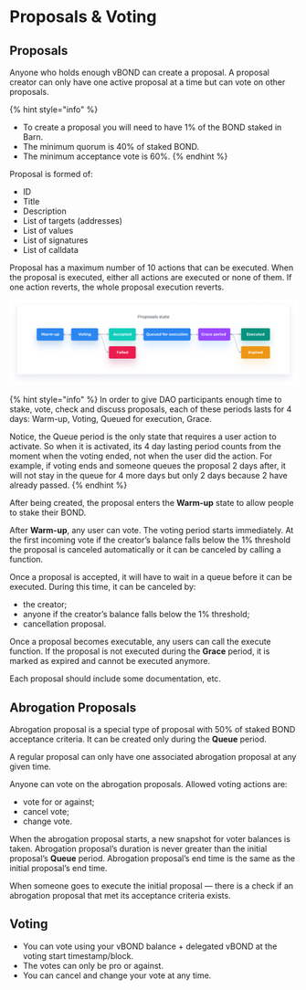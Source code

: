 # Proposals & Voting

## Proposals

Anyone who holds enough vBOND can create a proposal. A proposal creator can only have one active proposal at a time but can vote on other proposals.

{% hint style="info" %}
* To create a proposal you will need to have 1% of the BOND staked in Barn.
* The minimum quorum is 40% of staked BOND.
* The minimum acceptance vote is 60%.
{% endhint %}

Proposal is formed of:

* ID
* Title
* Description
* List of targets \(addresses\)
* List of values
* List of signatures
* List of calldata

Proposal has a maximum number of 10 actions that can be executed. When the proposal is executed, either all actions are executed or none of them. If one action reverts, the whole proposal execution reverts.

![Proposals State](../../.gitbook/assets/proposals-state.png)

{% hint style="info" %}
In order to give DAO participants enough time to stake, vote, check and discuss proposals, each of these periods lasts for 4 days: Warm-up, Voting, Queued for execution, Grace.

Notice, the Queue period is the only state that requires a user action to activate. So when it is activated, its 4 day lasting period counts from the moment when the voting ended, not when the user did the action. For example, if voting ends and someone queues the proposal 2 days after, it will not stay in the queue for 4 more days but only 2 days because 2 have already passed.
{% endhint %}

After being created, the proposal enters the **Warm-up** state to allow people to stake their BOND.

After **Warm-up**, any user can vote. The voting period starts immediately. At the first incoming vote if the creator’s balance falls below the 1% threshold the proposal is canceled automatically or it can be canceled by calling a function.

Once a proposal is accepted, it will have to wait in a queue before it can be executed. During this time, it can be canceled by:

* the creator;
* anyone if the creator’s balance falls below the 1% threshold;
* cancellation proposal.

Once a proposal becomes executable, any users can call the execute function. If the proposal is not executed during the **Grace** period, it is marked as expired and cannot be executed anymore.

Each proposal should include some documentation, etc.

## Abrogation Proposals

Abrogation proposal is a special type of proposal with 50% of staked BOND acceptance criteria. It can be created only during the **Queue** period.

A regular proposal can only have one associated abrogation proposal at any given time.

Anyone can vote on the abrogation proposals. Allowed voting actions are:

* vote for or against;
* cancel vote;
* change vote.

When the abrogation proposal starts, a new snapshot for voter balances is taken. Abrogation proposal’s duration is never greater than the initial proposal’s **Queue** period. Abrogation proposal’s end time is the same as the initial proposal’s end time.

When someone goes to execute the initial proposal — there is a check if an abrogation proposal that met its acceptance criteria exists.

## Voting

* You can vote using your vBOND balance + delegated vBOND at the voting start timestamp/block.
* The votes can only be pro or against.
* You can cancel and change your vote at any time.

